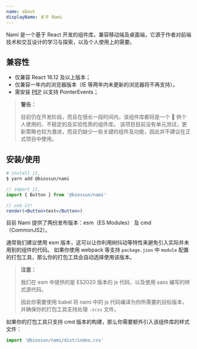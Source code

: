 ```yaml
---
name: about
displayName: 关于 Nami
---
```


Nami 是一个基于 React 开发的组件库，兼容移动端及桌面端，它源于作者对前端技术和交互设计的学习与探索，以及个人使用上的需要。

## 兼容性

-   仅兼容 React 16.12 及以上版本；
-   仅兼容一年内的浏览器版本（IE 等两年内未更新的浏览器将不再支持）。
-   需安装 [PEP](https://github.com/jquery/PEP) 以支持 PointerEvents；

> **警告：**
>
> 目前仍在开发阶段，而且在很长一段时间内，该组件库都将是一个  供个人使用的、不稳定的及实验性质的组件库。
> 该项目目前没有单元测试，更新策略也较为激进，而且仍缺少一些关键的组件及功能，因此并不建议在正式项目中使用。

## 安装/使用

```bash
# install it,
$ yarn add @biossun/nami
```

```jsx
// import it,
import { Button } from '@biossun/nami'

// use it!
render(<Button>text</Button>)
```

目前 Nami 提供了两份发布版本：esm（ES Modules） 及 cmd（CommonJS2）。

通常我们建议使用 esm 版本，这可以让你利用树抖动等特性来避免引入实际并未用到的组件的代码。
如果你使用 webpack 等支持 `package.json` 中 `module` 配置的打包工具，那么你的打包工具会自动选择使用该版本。

> **注意：**
>
> 我们在 esm 中提供的是 ES2020 版本的 js 代码，以及使用 sass 编写的样式源代码。
>
> 因此你需要使用 babel 将 nami 中的 js 代码编译为你所需要的目标版本，并确保你的打包工具支持处理 `.scss` 文件。

如果你的打包工具只支持 cmd 版本的构建，那么你需要额外引入该组件库的样式文件：

```jsx
import '@biossun/nami/dist/index.css'
```
